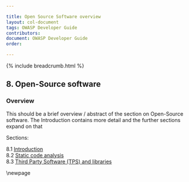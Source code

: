 ```yaml
---

title: Open Source Software overview
layout: col-document
tags: OWASP Developer Guide
contributors:
document: OWASP Developer Guide
order:

---
```


{% include breadcrumb.html %}

## 8. Open-Source software

### Overview

This should be a brief overview / abstract of the section on Open-Source software.
The Introduction contains more detail and the further sections expand on that

Sections:

8.1 [Introduction](#introduction-to-open-source-software)  
8.2 [Static code analysis](#static-code-analysis)  
8.3 [Third Party Software (TPS) and libraries](#third-party-software-and-libraries)  

\newpage
